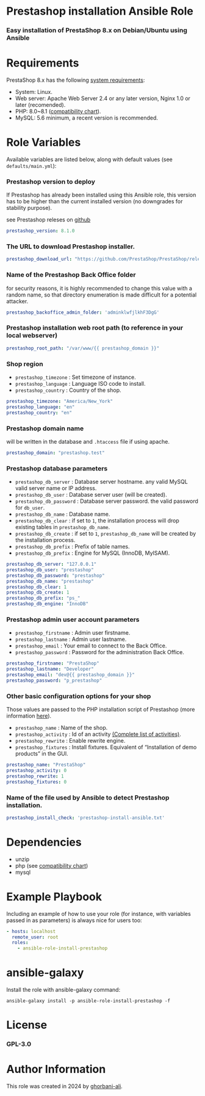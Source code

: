 Prestashop installation Ansible Role
=========

### Easy installation of PrestaShop 8.x on Debian/Ubuntu using Ansible

# Requirements

PrestaShop 8.x has the following [system requirements](https://devdocs.prestashop-project.org/8/basics/installation/system-requirements/):
* System: Linux.
* Web server: Apache Web Server 2.4 or any later version, Nginx 1.0 or later (recomended).
* PHP: 8.0~8.1 ([compatibility chart](https://devdocs.prestashop-project.org/8/basics/installation/system-requirements/#php-compatibility-chart)).
* MySQL: 5.6 minimum, a recent version is recommended.

# Role Variables

Available variables are listed below, along with default values (see `defaults/main.yml`):

### Prestashop version to deploy
If Prestashop has already been installed using this Ansible role, this version has to be higher than the current installed version (no downgrades for stability purpose).

see Prestashop releses on [github](https://github.com/PrestaShop/PrestaShop/releases)

```yml
prestashop_version: 8.1.0
```


### The URL to download Prestashop installer.

```yml
prestashop_download_url: "https://github.com/PrestaShop/PrestaShop/releases/download/{{ prestashop_version }}/prestashop_{{ prestashop_version }}.zip"
```

### Name of the Prestashop Back Office folder
for security reasons, it is highly recommended to change this value with a random name, so that directory enumeration is made difficult for a potential attacker.

```yml
prestashop_backoffice_admin_folder: 'adminklwfjlkhF3DgG'
```

### Prestashop installation web root path (to reference in your local webserver)

```yml
prestashop_root_path: "/var/www/{{ prestashop_domain }}"
```

### Shop region
* `prestashop_timezone` : Set timezone of instance.
* `prestashop_language` : Language ISO code to install.
* `prestashop_country` : Country of the shop.
```yml
prestashop_timezone: "America/New_York"
prestashop_language: "en"
prestashop_country: "en"
```

### Prestashop domain name
will be written in the database and `.htaccess` file if using apache.

```yml
prestashop_domain: "prestashop.test"
```
### Prestashop database parameters
* `prestashop_db_server` : Database server hostname. any valid MySQL valid server name or IP address.
* `prestashop_db_user` : Database server user (will be created).
* `prestashop_db_password` : Database server password. the valid password for `db_user`.
* `prestashop_db_name` : Database name.
* `prestashop_db_clear` : if set to `1`, the installation process will drop existing tables in `prestashop_db_name`.
* `prestashop_db_create` : if set to `1`, `prestashop_db_name` will be created by the installation process.
* `prestashop_db_prefix` : Prefix of table names.
* `prestashop_db_prefix` : Engine for MySQL (InnoDB, MyISAM).

```yml
prestashop_db_server: "127.0.0.1"
prestashop_db_user: "prestashop"
prestashop_db_password: "prestashop"
prestashop_db_name: "prestashop"
prestashop_db_clear: 1
prestashop_db_create: 1
prestashop_db_prefix: "ps_"
prestashop_db_engine: "InnoDB"
```

### Prestashop admin user account parameters

* `prestashop_firstname` : Admin user firstname.
* `prestashop_lastname` : Admin user lastname.
* `prestashop_email` : Your email to connect to the Back Office.
* `prestashop_password` : Password for the administration Back Office.
```yml
prestashop_firstname: "PrestaShop"
prestashop_lastname: "Developer"
prestashop_email: "dev@{{ prestashop_domain }}"
prestashop_password: "p_prestashop"
```

### Other basic configuration options for your shop
Those values are passed to the PHP installation script of Prestashop (more information [here](https://devdocs.prestashop-project.org/8/basics/installation/advanced/install-from-cli/)).

* `prestashop_name` : Name of the shop.
* `prestashop_activity` : Id of an activity [(Complete list of activities)](https://github.com/PrestaShop/PrestaShop/blob/8.0.x/src/PrestaShopBundle/Form/Admin/Configure/ShopParameters/General/PreferencesType.php#L211-L230).
* `prestashop_rewrite` : Enable rewrite engine.
* `prestashop_fixtures` : Install fixtures. Equivalent of “Installation of demo products” in the GUI.

```yml
prestashop_name: "PrestaShop"
prestashop_activity: 0
prestashop_rewrite: 1
prestashop_fixtures: 0
```

### Name of the file used by Ansible to detect Prestashop installation.

```yml
prestashop_install_check: 'prestashop-install-ansible.txt'
```

# Dependencies

* unzip
* php (see [compatibility chart](https://devdocs.prestashop-project.org/8/basics/installation/system-requirements/#php-compatibility-chart))
* mysql

# Example Playbook

Including an example of how to use your role (for instance, with variables passed in as parameters) is always nice for users too:
```yml
- hosts: localhost
  remote_user: root
  roles:
    - ansible-role-install-prestashop
```
# ansible-galaxy
Install the role with ansible-galaxy command:

```
ansible-galaxy install -p ansible-role-install-prestashop -f
```
# License

### GPL-3.0

# Author Information

This role was created in 2024 by [ghorbani-ali](https://github.com/ghorbani-ali).
